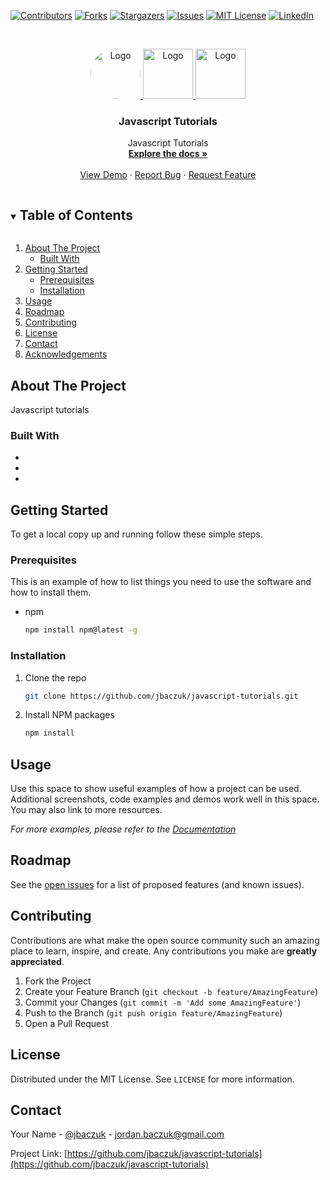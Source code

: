 <!--
*** Thanks for checking out the Best-README-Template. If you have a suggestion
*** that would make this better, please fork the repo and create a pull request
*** or simply open an issue with the tag "enhancement".
*** Thanks again! Now go create something AMAZING! :D
***
***
***
*** To avoid retyping too much info. Do a search and replace for the following:
*** jbaczuk, javascript-tutorials, jbaczuk, jordan.baczuk@gmail.com, Javascript Tutorials, Javascript Tutorials
-->

<!-- PROJECT SHIELDS -->
<!--
*** I'm using markdown "reference style" links for readability.
*** Reference links are enclosed in brackets [ ] instead of parentheses ( ).
*** See the bottom of this document for the declaration of the reference variables
*** for contributors-url, forks-url, etc. This is an optional, concise syntax you may use.
*** https://www.markdownguide.org/basic-syntax/#reference-style-links
-->

[![Contributors][contributors-shield]][contributors-url]
[![Forks][forks-shield]][forks-url]
[![Stargazers][stars-shield]][stars-url]
[![Issues][issues-shield]][issues-url]
[![MIT License][license-shield]][license-url]
[![LinkedIn][linkedin-shield]][linkedin-url]

<!-- PROJECT LOGO -->
<br />
<p align="center">
  <a href="https://linkedin.com/in/jbaczuk">
    <img src="https://media-exp1.licdn.com/dms/image/C4E03AQGsy7ElKZ5pvA/profile-displayphoto-shrink_800_800/0/1605204832607?e=1637193600&v=beta&t=9TTbbE2N__F9G36KCk3PTl1gIWGPTeT9HKsUD6wN_lE" alt="Logo"  height="80" style="border-radius: 40px;">
    <img src="https://upload.wikimedia.org/wikipedia/commons/thumb/9/9e/Plus_symbol.svg/640px-Plus_symbol.svg.png" alt="Logo"  height="80">
  </a>

  <a href="https://www.ecma-international.org/publications-and-standards/standards/ecma-262/">
    <img src="https://www.freepnglogos.com/uploads/javascript-png/javascript-logo-transparent-logo-javascript-images-3.png" alt="Logo"  height="80">
  </a>

  <h3 align="center">Javascript Tutorials</h3>

  <p align="center">
    Javascript Tutorials
    <br />
    <a href="https://github.com/jbaczuk/javascript-tutorials"><strong>Explore the docs »</strong></a>
    <br />
    <br />
    <a href="https://github.com/jbaczuk/javascript-tutorials">View Demo</a>
    ·
    <a href="https://github.com/jbaczuk/javascript-tutorials/issues">Report Bug</a>
    ·
    <a href="https://github.com/jbaczuk/javascript-tutorials/issues">Request Feature</a>
  </p>
</p>

<!-- TABLE OF CONTENTS -->
<details open="open">
  <summary><h2 style="display: inline-block">Table of Contents</h2></summary>
  <ol>
    <li>
      <a href="#about-the-project">About The Project</a>
      <ul>
        <li><a href="#built-with">Built With</a></li>
      </ul>
    </li>
    <li>
      <a href="#getting-started">Getting Started</a>
      <ul>
        <li><a href="#prerequisites">Prerequisites</a></li>
        <li><a href="#installation">Installation</a></li>
      </ul>
    </li>
    <li><a href="#usage">Usage</a></li>
    <li><a href="#roadmap">Roadmap</a></li>
    <li><a href="#contributing">Contributing</a></li>
    <li><a href="#license">License</a></li>
    <li><a href="#contact">Contact</a></li>
    <li><a href="#acknowledgements">Acknowledgements</a></li>
  </ol>
</details>

<!-- ABOUT THE PROJECT -->

## About The Project

Javascript tutorials

<!-- [![Product Name Screen Shot][product-screenshot]](https://example.com) -->

### Built With

- []()
- []()
- []()

<!-- GETTING STARTED -->

## Getting Started

To get a local copy up and running follow these simple steps.

### Prerequisites

This is an example of how to list things you need to use the software and how to install them.

- npm
  ```sh
  npm install npm@latest -g
  ```

### Installation

1. Clone the repo
   ```sh
   git clone https://github.com/jbaczuk/javascript-tutorials.git
   ```
2. Install NPM packages
   ```sh
   npm install
   ```

<!-- USAGE EXAMPLES -->

## Usage

Use this space to show useful examples of how a project can be used. Additional screenshots, code examples and demos work well in this space. You may also link to more resources.

_For more examples, please refer to the [Documentation](https://example.com)_

<!-- ROADMAP -->

## Roadmap

See the [open issues](https://github.com/jbaczuk/javascript-tutorials/issues) for a list of proposed features (and known issues).

<!-- CONTRIBUTING -->

## Contributing

Contributions are what make the open source community such an amazing place to learn, inspire, and create. Any contributions you make are **greatly appreciated**.

1. Fork the Project
2. Create your Feature Branch (`git checkout -b feature/AmazingFeature`)
3. Commit your Changes (`git commit -m 'Add some AmazingFeature'`)
4. Push to the Branch (`git push origin feature/AmazingFeature`)
5. Open a Pull Request

<!-- LICENSE -->

## License

Distributed under the MIT License. See `LICENSE` for more information.

<!-- CONTACT -->

## Contact

Your Name - [@jbaczuk](https://twitter.com/jbaczuk) - jordan.baczuk@gmail.com

Project Link: [https://github.com/jbaczuk/javascript-tutorials](https://github.com/jbaczuk/javascript-tutorials)

<!-- ACKNOWLEDGEMENTS -->
<!-- ## Acknowledgements

* []()
* []()
* []() -->

<!-- MARKDOWN LINKS & IMAGES -->
<!-- https://www.markdownguide.org/basic-syntax/#reference-style-links -->

[contributors-shield]: https://img.shields.io/github/contributors/jbaczuk/javascript-tutorials.svg?style=for-the-badge
[contributors-url]: https://github.com/jbaczuk/javascript-tutorials/graphs/contributors
[forks-shield]: https://img.shields.io/github/forks/jbaczuk/javascript-tutorials.svg?style=for-the-badge
[forks-url]: https://github.com/jbaczuk/javascript-tutorials/network/members
[stars-shield]: https://img.shields.io/github/stars/jbaczuk/javascript-tutorials.svg?style=for-the-badge
[stars-url]: https://github.com/jbaczuk/javascript-tutorials/stargazers
[issues-shield]: https://img.shields.io/github/issues/jbaczuk/javascript-tutorials.svg?style=for-the-badge
[issues-url]: https://github.com/jbaczuk/javascript-tutorials/issues
[license-shield]: https://img.shields.io/github/license/jbaczuk/javascript-tutorials.svg?style=for-the-badge
[license-url]: https://github.com/jbaczuk/javascript-tutorials/blob/master/LICENSE.txt
[linkedin-shield]: https://img.shields.io/badge/-LinkedIn-black.svg?style=for-the-badge&logo=linkedin&colorB=555
[linkedin-url]: https://linkedin.com/in/jbaczuk
